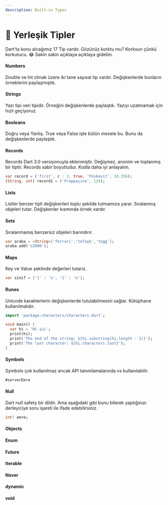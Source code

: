 ```yaml
---
description: Built-in Types
---
```


# 🧞 Yerleşik Tipler

Dart'ta konu alcağımız 17 Tip vardır. Gözünüz korktu mu? Korksun çünkü korkutucu. 😂 Sakin sakin açıklaya açıklaya gidelim.

#### Numbers

Double ve Int olmak üzere iki tane sayısal tip vardır. Değişkenlerde bunların örneklerini paylaşmıştık.&#x20;

#### Strings

Yazı tipi veri tipidir. Örneğini değişkenlerde paylaştık. Yazıyı uzatmamak için hızlı geçiyoruz.

#### Booleans

Doğru veya Yanlış. True veya False işte bütün mesele bu. Bunu da değişkenlerde paylaştık.&#x20;

#### Records

Records Dart 3.0 versiyonuyla eklenmiştir. Değişmez, anonim ve toplanmış bir tiptir. Records sabir boyutludur. Kodla daha iyi anlayalım.

```dart
var record = ('first', c : 2, true, 'Püskevit', 10.356);
(String, int) record1 = ('Frappaçino', 124);
```

#### Lists

Listler benzer tipli değişkenleri toplu şekilde tutmamıza yarar. Sıralanmış objeleri tutar. Değişkenler kısmında örnek vardır.

#### Sets

Sıralanmamış benzersiz objeleri barındırır.&#x20;

```dart
var araba = <String>{'ferrari','tofaşk','togg'};
araba.add('s2000');
```

#### Maps

Key ve Value şeklinde değerleri tutarız.

```dart
var sinif = {'1' : 'a', '2' : 'e'};
```

#### Runes

Unicode karakterlerin değişkenlerde tutulabilmesini sağlar. Kütüphane kullanılmalıdır.

```dart
import 'package:characters/characters.dart';

void main() {
  var hi = 'Hi 🇩🇰';
  print(hi);
  print('The end of the string: ${hi.substring(hi.length - 1)}');
  print('The last character: ${hi.characters.last}');
}
```

#### Symbols

Symbols çok kullanılmaz ancak API tanımlamalarında vs kullanılabilir.

```dart
#serverEmre
```

#### Null

Dart null safety bir dildir. Ama aşağıdaki gibi bunu bilerek yaptığınızı derleyiciye soru işareti ile ifade edebilirsiniz.

```dart
int? emre;
```

#### Objects

#### Enum

#### Future

#### Iterable

#### Never

#### dynamic

#### void

